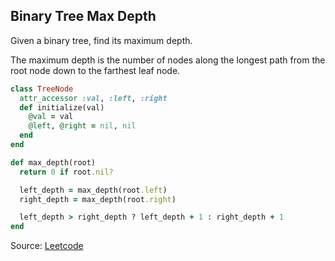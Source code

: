 ## Binary Tree Max Depth

Given a binary tree, find its maximum depth.

The maximum depth is the number of nodes along the longest path from the root node down to the farthest leaf node.


```Ruby
class TreeNode
  attr_accessor :val, :left, :right
  def initialize(val)
    @val = val
    @left, @right = nil, nil
  end
end

def max_depth(root)
  return 0 if root.nil?

  left_depth = max_depth(root.left)
  right_depth = max_depth(root.right)

  left_depth > right_depth ? left_depth + 1 : right_depth + 1
end
```

Source: [Leetcode](https://leetcode.com/problems/maximum-depth-of-binary-tree/description/)

